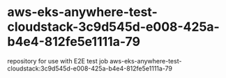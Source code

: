 # aws-eks-anywhere-test-cloudstack-3c9d545d-e008-425a-b4e4-812fe5e1111a-79
repository for use with E2E test job aws-eks-anywhere-test-cloudstack:3c9d545d-e008-425a-b4e4-812fe5e1111a-79

